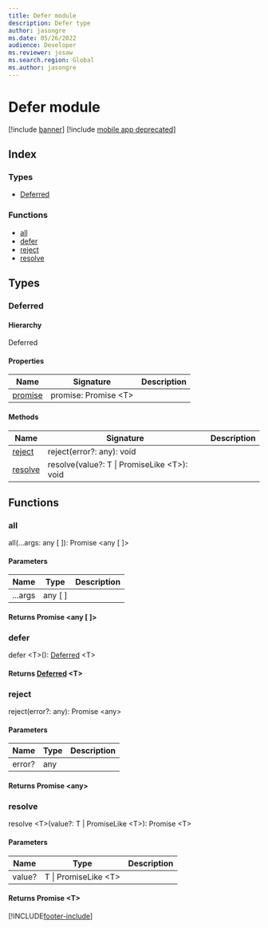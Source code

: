 ```yaml
---
title: Defer module
description: Defer type
author: jasongre
ms.date: 05/26/2022
audience: Developer
ms.reviewer: josaw
ms.search.region: Global
ms.author: jasongre
---
```


# Defer module

[!include [banner](../../../../includes/banner.md)]
[!include [mobile app deprecated](../../../../includes/mobile-app-deprecation-banner.md)]

## Index

### Types

* [Deferred](../interfaces/defer-ideferred.md)

### Functions

* [all](defer.md#all)
* [defer](defer.md)
* [reject](defer.md#reject)
* [resolve](defer.md#resolve)

## Types


### Deferred

#### Hierarchy

Deferred <br>

#### Properties

| Name | Signature | Description |
| ---- | --------- | ----------- |
| [promise](../interfaces/defer-ideferred.md#promise) |promise: Promise &lt;T&gt; <br>|  |

#### Methods

| Name | Signature | Description |
| ---- | --------- | ----------- |
| [reject](../interfaces/defer-ideferred.md#reject) |reject(error?: any): void|  |
| [resolve](../interfaces/defer-ideferred.md#resolve) |resolve(value?: T &#124; PromiseLike &lt;T&gt;): void|  |

## Functions


### all
all(...args: any [ ]): Promise &lt;any [ ]&gt;




#### Parameters

| Name | Type | Description |
| ---- | ---- | ----------- |
| ...args|any [ ]||

#### Returns Promise &lt;any [ ]&gt;


### defer
defer &lt;T&gt;(): [Deferred](../interfaces/defer-ideferred.md) &lt;T&gt;



#### Returns [Deferred](../interfaces/defer-ideferred.md) &lt;T&gt;


### reject
reject(error?: any): Promise &lt;any&gt;




#### Parameters

| Name | Type | Description |
| ---- | ---- | ----------- |
| error?|any||

#### Returns Promise &lt;any&gt;


### resolve
resolve &lt;T&gt;(value?: T &#124; PromiseLike &lt;T&gt;): Promise &lt;T&gt;




#### Parameters

| Name | Type | Description |
| ---- | ---- | ----------- |
| value?|T &#124; PromiseLike &lt;T&gt;||

#### Returns Promise &lt;T&gt;



[!INCLUDE[footer-include](../../../../../../includes/footer-banner.md)]
